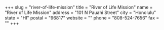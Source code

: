 +++
slug = "river-of-life-mission"
title = "River of Life Mission"
name = "River of Life Mission"
address = "101 N Pauahi Street"
city = "Honolulu"
state = "HI"
postal = "96817"
website = ""
phone = "808-524-7656"
fax = ""
+++
